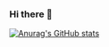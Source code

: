 ### Hi there 👋

[![Anurag's GitHub stats](https://github-readme-stats.vercel.app/api?username=jayrkyd)](https://github.com/jayrkyd/github-readme-stats)

